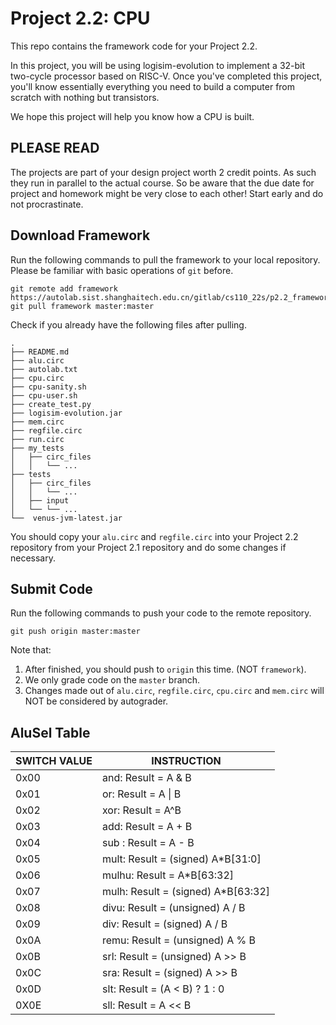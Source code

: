 # Project 2.2: CPU

This repo contains the framework code for your Project 2.2.

In this project, you will be using logisim-evolution to implement a 32-bit two-cycle processor based on RISC-V. Once you've completed this project, you'll know essentially everything you need to build a computer from scratch with nothing but transistors.

We hope this project will help you know how a CPU is built.

## PLEASE READ

The projects are part of your design project worth 2 credit points. As such they run in parallel to the actual course. So be aware that the due date for project and homework might be very close to each other! Start early and do not procrastinate.

## Download Framework

Run the following commands to pull the framework to your local repository. Please be familiar with basic operations of `git` before.

```
git remote add framework https://autolab.sist.shanghaitech.edu.cn/gitlab/cs110_22s/p2.2_framework.git
git pull framework master:master
```

Check if you already have the following files after pulling.

```
.
├── README.md
├── alu.circ
├── autolab.txt
├── cpu.circ
├── cpu-sanity.sh
├── cpu-user.sh
├── create_test.py
├── logisim-evolution.jar
├── mem.circ
├── regfile.circ
├── run.circ
├── my_tests
│   ├── circ_files
│   │   └── ...
├── tests
│   ├── circ_files
│   │   └── ...
│   ├── input
│   └── └── ...
└──  venus-jvm-latest.jar
```
You should copy your `alu.circ` and `regfile.circ` into your Project 2.2 repository from your Project 2.1 repository and do some changes if necessary.

## Submit Code

Run the following commands to push your code to the remote repository.

```
git push origin master:master
```

Note that:
1. After finished, you should push to `origin` this time. (NOT `framework`).
2. We only grade code on the `master` branch.
3. Changes made out of `alu.circ`, `regfile.circ`, `cpu.circ` and `mem.circ` will NOT be considered by autograder.

## AluSel Table

| SWITCH VALUE | INSTRUCTION                        |
| ------------ | ---------------------------------- |
| 0x00         | and: Result = A & B                |
| 0x01         | or: Result = A \| B                |
| 0x02         | xor: Result = A^B                  |
| 0x03         | add: Result = A + B                |
| 0x04         | sub : Result = A - B               |
| 0x05         | mult: Result = (signed) A*B[31:0]  |
| 0x06         | mulhu: Result = A*B[63:32]         |
| 0x07         | mulh: Result = (signed) A*B[63:32] |
| 0x08         | divu: Result = (unsigned) A / B    |
| 0x09         | div: Result = (signed) A / B       |
| 0x0A         | remu: Result = (unsigned) A % B    |
| 0x0B         | srl: Result = (unsigned) A >> B    |
| 0x0C         | sra: Result = (signed) A >> B      |
| 0x0D         | slt: Result = (A < B) ? 1 : 0      |
| 0X0E         | sll: Result =  A << B              |